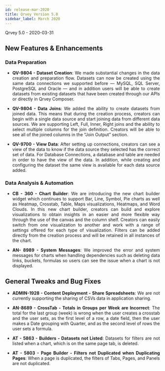 ```yaml
---
id: release-mar-2020
title: Qrvey Version 5.0
sidebar_label: March 2020
---
```

<div style="text-align: justify">
Qrvey 5.0 - 2020-03-31

## New Features & Enhancements

### Data Preparation 
* **QV-9804 - Dataset Creation**: We made substantial changes in the data creation and preparation flow. Datasets can now be created using the same data connections we supported before — MySQL, SQL Server, PostgreSQL and Oracle — and in addition users will be able to create datasets from existing datasets that have been created through our APIs or directly in Qrvey Composer. 

* **QV-9804 - Data Joins**: We added the ability to create datasets from joined data. This means that during the creation process, creators can begin with a single data source and start joining data from different data sources. We are supporting Left, Full, Inner, Right joins and the ability to select multiple columns for the join definition. Creators will be able to see all of the joined columns in the “Join Output” section. 


* **QV-9700 - View Data**: After setting up connections, creators can see a view of the data to know if the data source they selected has the correct set of data. For Database Connections, a database and table are needed in order to have the view of the data. In addition, while creating and configuring the dataset the same view is available for each data source added. 

### Data Analysis & Automation

* **CB - 360 - Chart Builder**: We are introducing the new chart builder widget which continues to support Bar, Line, Symbol, Pie charts as well as Heatmap, Crosstab, Table, Maps visualizations, Heatmaps, and Word Clouds. In this new chart builder, creators can build and explore visualizations to obtain insights in an easier and more flexible way through the use of the canvas and the column shelf. Creators can easily switch from one visualization to another and work with a range of settings offered for each type of visualization. Filters can be added directly from the creation process and will be retained in all instances of the chart.  

* **AN- 8989 - System Messages**: We improved the error and system messages for charts when handling dependencies such as deleting data links, buckets, formulas so users can see the issue when a chart is not displayed. 



## **General Tweaks and Bug Fixes**

* **ADMIN-1928 - Content Deployment - Share Spreadsheets**: We are not currently supporting the sharing of CSVs data in application sharing. 

* **AN-8689 - CrossTab - Totals in Groups per Week are Incorrect**: The total for the last group (week) is wrong when the user creates a crosstab and the user sets, as the first level of a row, a date field, then the user makes a Date grouping with Quarter, and as the second level of rows the user sets a formula.

* **AT - 5863 - Builders - Datasets not Listed**: Datasets for filters are not listed when a chart, which is on the same page tab, is deleted.

* **AT - 5803 - Page Builder - Filters not Duplicated when Duplicating Pages**: When a page is duplicated, the filters of  Tabs, Pages, and Panels are not duplicated.